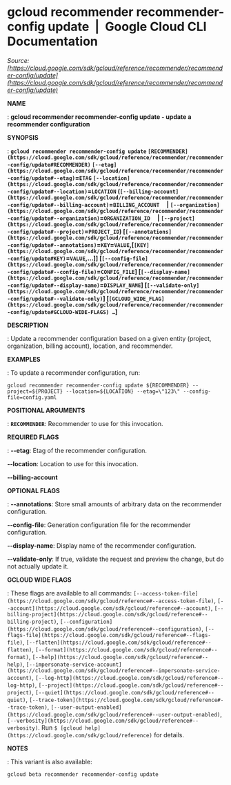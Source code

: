 # gcloud recommender recommender-config update  |  Google Cloud CLI Documentation

*Source: [https://cloud.google.com/sdk/gcloud/reference/recommender/recommender-config/update](https://cloud.google.com/sdk/gcloud/reference/recommender/recommender-config/update)*

**NAME**

: **gcloud recommender recommender-config update - update a recommender configuration**

**SYNOPSIS**

: **`gcloud recommender recommender-config update` `[RECOMMENDER](https://cloud.google.com/sdk/gcloud/reference/recommender/recommender-config/update#RECOMMENDER)` `[--etag](https://cloud.google.com/sdk/gcloud/reference/recommender/recommender-config/update#--etag)`=`ETAG` `[--location](https://cloud.google.com/sdk/gcloud/reference/recommender/recommender-config/update#--location)`=`LOCATION` (`[--billing-account](https://cloud.google.com/sdk/gcloud/reference/recommender/recommender-config/update#--billing-account)`=`BILLING_ACCOUNT`     | `[--organization](https://cloud.google.com/sdk/gcloud/reference/recommender/recommender-config/update#--organization)`=`ORGANIZATION_ID`     | `[--project](https://cloud.google.com/sdk/gcloud/reference/recommender/recommender-config/update#--project)`=`PROJECT_ID`) [`[--annotations](https://cloud.google.com/sdk/gcloud/reference/recommender/recommender-config/update#--annotations)`=`KEY`=`VALUE`,[`[KEY](https://cloud.google.com/sdk/gcloud/reference/recommender/recommender-config/update#KEY)`=`VALUE`,…]] [`[--config-file](https://cloud.google.com/sdk/gcloud/reference/recommender/recommender-config/update#--config-file)`=`CONFIG_FILE`] [`[--display-name](https://cloud.google.com/sdk/gcloud/reference/recommender/recommender-config/update#--display-name)`=`DISPLAY_NAME`] [`[--validate-only](https://cloud.google.com/sdk/gcloud/reference/recommender/recommender-config/update#--validate-only)`] [`[GCLOUD_WIDE_FLAG](https://cloud.google.com/sdk/gcloud/reference/recommender/recommender-config/update#GCLOUD-WIDE-FLAGS) …`]**

**DESCRIPTION**

: Update a recommender configuration based on a given entity (project,
organization, billing account), location, and recommender.

**EXAMPLES**

: To update a recommender configuration, run:

```
gcloud recommender recommender-config update ${RECOMMENDER} --project=${PROJECT} --location=${LOCATION} --etag=\"123\" --config-file=config.yaml
```

**POSITIONAL ARGUMENTS**

: **`RECOMMENDER`**:
Recommender to use for this invocation.

**REQUIRED FLAGS**

: **--etag**:
Etag of the recommender configuration.

**--location**:
Location to use for this invocation.

**--billing-account**

**OPTIONAL FLAGS**

: **--annotations**:
Store small amounts of arbitrary data on the recommender configuration.

**--config-file**:
Generation configuration file for the recommender configuration.

**--display-name**:
Display name of the recommender configuration.

**--validate-only**:
If true, validate the request and preview the change, but do not actually update
it.

**GCLOUD WIDE FLAGS**

: These flags are available to all commands: `[--access-token-file](https://cloud.google.com/sdk/gcloud/reference#--access-token-file)`,
`[--account](https://cloud.google.com/sdk/gcloud/reference#--account)`, `[--billing-project](https://cloud.google.com/sdk/gcloud/reference#--billing-project)`,
`[--configuration](https://cloud.google.com/sdk/gcloud/reference#--configuration)`,
`[--flags-file](https://cloud.google.com/sdk/gcloud/reference#--flags-file)`,
`[--flatten](https://cloud.google.com/sdk/gcloud/reference#--flatten)`, `[--format](https://cloud.google.com/sdk/gcloud/reference#--format)`, `[--help](https://cloud.google.com/sdk/gcloud/reference#--help)`, `[--impersonate-service-account](https://cloud.google.com/sdk/gcloud/reference#--impersonate-service-account)`,
`[--log-http](https://cloud.google.com/sdk/gcloud/reference#--log-http)`,
`[--project](https://cloud.google.com/sdk/gcloud/reference#--project)`, `[--quiet](https://cloud.google.com/sdk/gcloud/reference#--quiet)`, `[--trace-token](https://cloud.google.com/sdk/gcloud/reference#--trace-token)`, `[--user-output-enabled](https://cloud.google.com/sdk/gcloud/reference#--user-output-enabled)`,
`[--verbosity](https://cloud.google.com/sdk/gcloud/reference#--verbosity)`.
Run `$ [gcloud help](https://cloud.google.com/sdk/gcloud/reference)` for details.

**NOTES**

: This variant is also available:

```
gcloud beta recommender recommender-config update
```